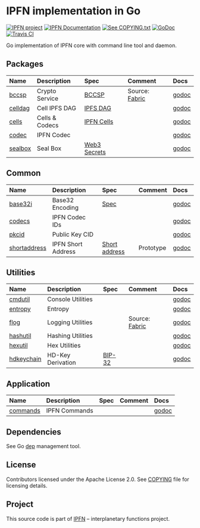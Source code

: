 # IPFN implementation in Go

[![IPFN project][badge-ipfn]][org-ipfn]
[![IPFN Documentation][badge-docs]][docs]
[![See COPYING.txt][badge-copying]][COPYING]
[![GoDoc][badge-godoc]][godoc-ipfn]
[![Travis CI][badge-ci]][ci]

Go implementation of IPFN core with command line tool and daemon.

## Packages

| Name               | Description    | Spec                         | Comment                  | Docs                 |
|:-------------------|:---------------|:-----------------------------|:-------------------------|:---------------------|
| [bccsp][bccsp]     | Crypto Service | [BCCSP][bccsp-spec]          | Source: [Fabric][fabric] | [godoc][bccsp-doc]   |
| [celldag][celldag] | Cell IPFS DAG  | [IPFS DAG][ipfs-dag]         |                          | [godoc][celldag-doc] |
| [cells][cells]     | Cells & Codecs | [IPFN Cells][cell-spec]      |                          | [godoc][cells-doc]   |
| [codec][codec]     | IPFN Codec     |                              |                          | [godoc][codec-doc]   |
| [sealbox][sealbox] | Seal Box       | [Web3 Secrets][web3-secrets] |                          | [godoc][sealbox-doc] |

## Common

| Name                         | Description        | Spec                               | Comment   | Docs                      |
|:-----------------------------|:-------------------|:-----------------------------------|:----------|:--------------------------|
| [base32i][base32i]           | Base32 Encoding    | [Spec][base32i-spec]               |           | [godoc][base32i-doc]      |
| [codecs][codecs]             | IPFN Codec IDs     |                                    |           | [godoc][codecs-doc]       |
| [pkcid][pkcid]               | Public Key CID     |                                    |           | [godoc][pkcid-doc]        |
| [shortaddress][shortaddress] | IPFN Short Address | [Short address][shortaddress-spec] | Prototype | [godoc][shortaddress-doc] |

## Utilities

| Name                     | Description       | Spec            | Comment                  | Docs                    |
|:-------------------------|:------------------|:----------------|:-------------------------|:------------------------|
| [cmdutil][cmdutil]       | Console Utilities |                 |                          | [godoc][cmdutil-doc]    |
| [entropy][entropy]       | Entropy           |                 |                          | [godoc][entropy-doc]    |
| [flog][flog]             | Logging Utilities |                 | Source: [Fabric][fabric] | [godoc][flog-doc]       |
| [hashutil][hashutil]     | Hashing Utilities |                 |                          | [godoc][hashutil-doc]   |
| [hexutil][hexutil]       | Hex Utilities     |                 |                          | [godoc][hexutil-doc]    |
| [hdkeychain][hdkeychain] | HD-Key Derivation | [BIP-32][bip32] |                          | [godoc][hdkeychain-doc] |

## Application

| Name                 | Description   | Spec | Comment | Docs                  |
|:---------------------|:--------------|:-----|:--------|:----------------------|
| [commands][commands] | IPFN Commands |      |         | [godoc][commands-doc] |


## Dependencies

See Go [dep](https://golang.github.io/dep/) management tool.

## License

Contributors licensed under the Apache License 2.0.
See [COPYING][COPYING] file for licensing details.

## Project

This source code is part of [IPFN](https://github.com/ipfn) – interplanetary functions project.

[COPYING]: https://github.com/ipfn/ipfn/blob/master/COPYING.txt
[badge-ci]: https://travis-ci.org/ipfn/ipfn.svg?branch=master
[badge-copying]: https://img.shields.io/badge/license-see%20COPYING.txt-blue.svg?style=flat-square
[badge-docs]: https://img.shields.io/badge/documentation-IPFN-blue.svg?style=flat-square
[badge-godoc]: https://godoc.org/github.com/ipfn/ipfn/src/go?status.svg
[badge-ipfn]: https://img.shields.io/badge/project-IPFN-blue.svg?style=flat-square
[base32i-doc]: https://godoc.org/github.com/ipfn/ipfn/src/go/common/base32i
[base32i-spec]: https://github.com/ipfn/ipfn/blob/master/src/go/common/base32i/base32i.go#L25
[base32i]: https://github.com/ipfn/ipfn/tree/master/src/go/common/base32i
[codec-doc]: https://godoc.org/github.com/ipfn/ipfn/src/go/codec
[codec]: https://github.com/ipfn/ipfn/tree/master/src/go/codec
[codecs-doc]: https://godoc.org/github.com/ipfn/ipfn/src/go/common/codecs
[codecs]: https://github.com/ipfn/ipfn/tree/master/src/go/common/codecs
[bccsp-doc]: https://godoc.org/github.com/ipfn/ipfn/src/go/crypto/bccsp
[bccsp-spec]: https://jira.hyperledger.org/secure/attachment/10124/BCCSP.pdf
[bccsp]: https://godoc.org/github.com/ipfn/ipfn/tree/master/src/go/crypto/bccsp
[bip32]: https://github.com/bitcoin/bips/blob/master/bip-0032.mediawiki
[cell-spec]: https://github.com/ipfn/ipfn/tree/master/src/proto/cell.proto
[celldag-doc]: https://godoc.org/github.com/ipfn/ipfn/src/go/cells/celldag
[celldag]: https://github.com/ipfn/ipfn/tree/master/src/go/cells/celldag
[cells-doc]: https://godoc.org/github.com/ipfn/ipfn/src/go/cells
[cells]: https://github.com/ipfn/ipfn/tree/master/src/go/cells
[ci]: https://travis-ci.org/ipfn/ipfn
[cmdutil-doc]: https://godoc.org/github.com/ipfn/ipfn/src/go/utils/cmdutil
[cmdutil]: https://github.com/ipfn/ipfn/tree/master/src/go/utils/cmdutil
[commands-doc]: https://godoc.org/github.com/ipfn/ipfn/src/go/commands
[commands]: https://godoc.org/github.com/ipfn/ipfn/tree/master/src/go/commands
[docs]: https://docs.ipfn.io/
[entropy-doc]: https://godoc.org/github.com/ipfn/ipfn/src/go/utils/entropy
[entropy]: https://github.com/ipfn/ipfn/tree/master/src/go/utils/entropy
[fabric]: https://github.com/hyperledger/fabric
[flog-doc]: https://godoc.org/github.com/ipfn/ipfn/src/go/utils/flog
[flog]: https://github.com/ipfn/ipfn/tree/master/src/go/utils/flog
[godoc-ipfn]: https://godoc.org/github.com/ipfn/ipfn/tree/master/src/go
[hdkeychain-doc]: https://godoc.org/github.com/ipfn/ipfn/src/go/utils/hdkeychain
[hdkeychain]: https://github.com/ipfn/ipfn/tree/master/src/go/utils/hdkeychain
[hashutil-doc]: https://godoc.org/github.com/ipfn/ipfn/src/go/utils/hashutil
[hashutil]: https://github.com/ipfn/ipfn/tree/master/src/go/utils/hashutil
[hexutil-doc]: https://godoc.org/github.com/ipfn/ipfn/src/go/utils/hexutil
[hexutil]: https://github.com/ipfn/ipfn/tree/master/src/go/utils/hexutil
[ipfs-dag]: https://github.com/ipfs/specs/tree/master/merkledag
[pkcid-doc]: https://godoc.org/github.com/ipfn/ipfn/src/go/common/pkcid
[pkcid]: https://github.com/ipfn/ipfn/tree/master/src/go/common/pkcid
[org-ipfn]: https://github.com/ipfn
[sealbox-doc]: https://godoc.org/github.com/ipfn/ipfn/src/go/crypto/sealbox
[sealbox]: https://godoc.org/github.com/ipfn/ipfn/tree/master/src/go/crypto/sealbox
[shortaddress-doc]: https://godoc.org/github.com/ipfn/ipfn/src/go/common/shortaddress
[shortaddress-spec]: https://github.com/ipfn/ipfn/blob/master/src/go/common/shortaddress/address.go#L15
[shortaddress]: https://github.com/ipfn/ipfn/tree/master/src/go/common/shortaddress
[wallet-doc]: https://godoc.org/github.com/ipfn/ipfn/src/go/wallet
[web3-secrets]: https://github.com/ethereum/wiki/wiki/Web3-Secret-Storage-Definition
